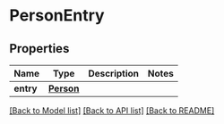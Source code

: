 # PersonEntry

## Properties
Name | Type | Description | Notes
------------ | ------------- | ------------- | -------------
**entry** | [**Person**](Person.md) |  | 

[[Back to Model list]](../README.md#documentation-for-models) [[Back to API list]](../README.md#documentation-for-api-endpoints) [[Back to README]](../README.md)

